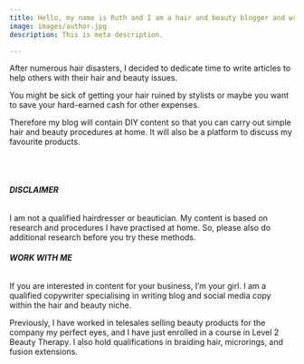 ```yaml
---
title: Hello, my name is Ruth and I am a hair and beauty blogger and writer.
image: images/author.jpg
description: This is meta description.

---
```

After numerous hair disasters, I decided to dedicate time to write articles to help others with their hair and beauty issues.

You might be sick of getting your hair ruined by stylists or maybe you want to save your hard-earned cash for other expenses.

Therefore my blog will contain DIY content so that you can carry out simple hair and beauty procedures at home. It will also be a platform to discuss my favourite products.

<br>
<br>

###### **DISCLAIMER**

I am not a qualified hairdresser or beautician. My content is based on research and procedures I have practised at home. So, please also do additional research before you try these methods.

###### **WORK WITH ME**

If you are interested in content for your business, I’m your girl. I am a qualified copywriter specialising in writing blog and social media copy within the hair and beauty niche.

Previously, I have worked in telesales selling beauty products for the company my perfect eyes, and I have just enrolled in a course in Level 2 Beauty Therapy. I also hold qualifications in braiding hair, microrings, and fusion extensions.